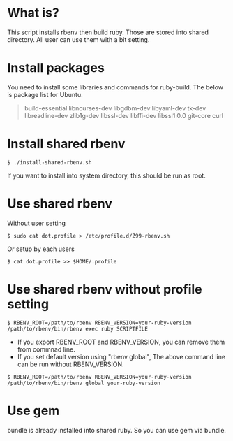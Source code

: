 What is?
===========================

This script installs rbenv then build ruby. Those are stored into shared directory. All user can use them with a bit setting.

Install packages
===========================

You need to install some libraries and commands for ruby-build. The below is package list for Ubuntu.

> build-essential libncurses-dev libgdbm-dev libyaml-dev
> tk-dev libreadline-dev zlib1g-dev libssl-dev libffi-dev
> libssl1.0.0 git-core curl

Install shared rbenv
===========================

```
$ ./install-shared-rbenv.sh
```

If you want to install into system directory, this should be run as root.


Use shared rbenv
===========================

Without user setting
```
$ sudo cat dot.profile > /etc/profile.d/Z99-rbenv.sh
```

Or setup by each users
```
$ cat dot.profile >> $HOME/.profile
```

Use shared rbenv without profile setting
============================

```
$ RBENV_ROOT=/path/to/rbenv RBENV_VERSION=your-ruby-version /path/to/rbenv/bin/rbenv exec ruby SCRIPTFILE
```

* If you export RBENV_ROOT and RBENV_VERSION, you can remove them from commnad line.
* If you set default version using "rbenv global", The above command line can be run without RBENV_VERSION.

```
$ RBENV_ROOT=/path/to/rbenv RBENV_VERSION=your-ruby-version /path/to/rbenv/bin/rbenv global your-ruby-version
```

Use gem
===========================

bundle is already installed into shared ruby. So you can use gem via bundle.

